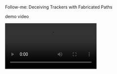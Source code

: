 Follow-me: Deceiving Trackers with Fabricated Paths



demo video

![](https://github.com/loushengtao/Follow-me/tree/main/demo/demo.mp4)

